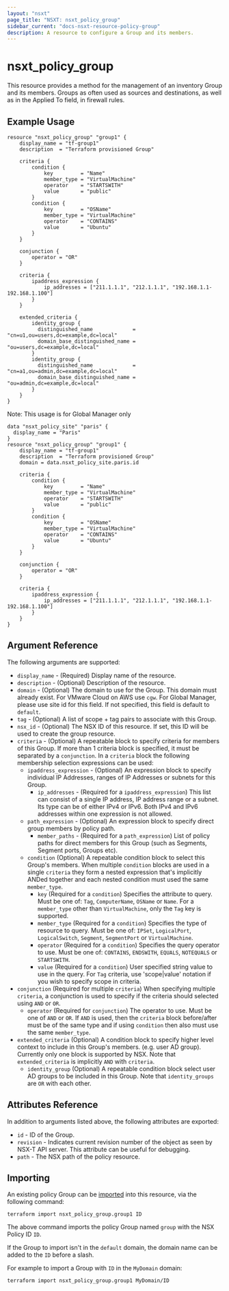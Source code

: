 ```yaml
---
layout: "nsxt"
page_title: "NSXT: nsxt_policy_group"
sidebar_current: "docs-nsxt-resource-policy-group"
description: A resource to configure a Group and its members.
---
```


# nsxt_policy_group

This resource provides a method for the management of an inventory Group and its members. Groups as often used as sources and destinations, as well as in the Applied To field, in firewall rules.

## Example Usage

```hcl
resource "nsxt_policy_group" "group1" {
    display_name = "tf-group1"
    description  = "Terraform provisioned Group"

    criteria {
        condition {
            key         = "Name"
            member_type = "VirtualMachine"
            operator    = "STARTSWITH"
            value       = "public"
        }
        condition {
            key         = "OSName"
            member_type = "VirtualMachine"
            operator    = "CONTAINS"
            value       = "Ubuntu"
        }
    }

    conjunction {
        operator = "OR"
    }

    criteria {
        ipaddress_expression {
            ip_addresses = ["211.1.1.1", "212.1.1.1", "192.168.1.1-192.168.1.100"]
        }
    }

    extended_criteria {
        identity_group {
          distinguished_name             = "cn=u1,ou=users,dc=example,dc=local"
          domain_base_distinguished_name = "ou=users,dc=example,dc=local"
        }
        identity_group {
          distinguished_name             = "cn=a1,ou=admin,dc=example,dc=local"
          domain_base_distinguished_name = "ou=admin,dc=example,dc=local"
        }
    }
}
```

Note: This usage is for Global Manager only
```hcl
data "nsxt_policy_site" "paris" {
  display_name = "Paris"
}
resource "nsxt_policy_group" "group1" {
    display_name = "tf-group1"
    description  = "Terraform provisioned Group"
    domain = data.nsxt_policy_site.paris.id

    criteria {
        condition {
            key         = "Name"
            member_type = "VirtualMachine"
            operator    = "STARTSWITH"
            value       = "public"
        }
        condition {
            key         = "OSName"
            member_type = "VirtualMachine"
            operator    = "CONTAINS"
            value       = "Ubuntu"
        }
    }

    conjunction {
        operator = "OR"
    }

    criteria {
        ipaddress_expression {
            ip_addresses = ["211.1.1.1", "212.1.1.1", "192.168.1.1-192.168.1.100"]
        }
    }
}
```

## Argument Reference

The following arguments are supported:

* `display_name` - (Required) Display name of the resource.
* `description` - (Optional) Description of the resource.
* `domain` - (Optional) The domain to use for the Group. This domain must already exist. For VMware Cloud on AWS use `cgw`. For Global Manager, please use site id for this field. If not specified, this field is default to `default`. 
* `tag` - (Optional) A list of scope + tag pairs to associate with this Group.
* `nsx_id` - (Optional) The NSX ID of this resource. If set, this ID will be used to create the group resource.
* `criteria` - (Optional) A repeatable block to specify criteria for members of this Group. If more than 1 criteria block is specified, it must be separated by a `conjunction`. In a `criteria` block the following membership selection expressions can be used:
  * `ipaddress_expression` - (Optional) An expression block to specify individual IP Addresses, ranges of IP Addresses or subnets for this Group.
    * `ip_addresses` - (Required for a `ipaddress_expression`) This list can consist of a single IP address, IP address range or a subnet. Its type can be of either IPv4 or IPv6. Both IPv4 and IPv6 addresses within one expression is not allowed.
  * `path_expression` - (Optional) An expression block to specify direct group members by policy path.
    * `member_paths` - (Required for a `path_expression`) List of policy paths for direct members for this Group (such as Segments, Segment ports, Groups etc).
  * `condition` (Optional) A repeatable condition block to select this Group's members. When multiple `condition` blocks are used in a single `criteria` they form a nested expression that's implicitly ANDed together and each nested condition must used the same `member_type`.
    * `key` (Required for a `condition`) Specifies the attribute to query. Must be one of: `Tag`, `ComputerName`, `OSName` or `Name`. For a `member_type` other than `VirtualMachine`, only the `Tag` key is supported.
    * `member_type` (Required for a `condition`) Specifies the type of resource to query. Must be one of: `IPSet`, `LogicalPort`, `LogicalSwitch`, `Segment`, `SegmentPort` or `VirtualMachine`.
    * `operator` (Required for a `condition`) Specifies the query operator to use. Must be one of: `CONTAINS`, `ENDSWITH`, `EQUALS`, `NOTEQUALS` or `STARTSWITH`.
    * `value` (Required for a `condition`) User specified string value to use in the query. For `Tag` criteria, use 'scope|value' notation if you wish to specify scope in criteria.
* `conjunction` (Required for multiple `criteria`) When specifying multiple `criteria`, a conjunction is used to specify if the criteria should selected using `AND` or `OR`.
  * `operator` (Required for `conjunction`) The operator to use. Must be one of `AND` or `OR`. If `AND` is used, then the `criteria` block before/after must be of the same type and if using `condition` then also must use the same `member_type`.
* `extended_criteria` (Optional) A condition block to specify higher level context to include in this Group's members. (e.g. user AD group). Currently only one block is supported by NSX. Note that `extended_criteria` is implicitly `AND` with `criteria`.
  * `identity_group` (Optional) A repeatable condition block select user AD groups to be included in this Group. Note that `identity_groups` are `OR` with each other.


## Attributes Reference

In addition to arguments listed above, the following attributes are exported:

* `id` - ID of the Group.
* `revision` - Indicates current revision number of the object as seen by NSX-T API server. This attribute can be useful for debugging.
* `path` - The NSX path of the policy resource.

## Importing

An existing policy Group can be [imported][docs-import] into this resource, via the following command:

[docs-import]: /docs/import/index.html

```
terraform import nsxt_policy_group.group1 ID
```

The above command imports the policy Group named `group` with the NSX Policy ID `ID`.

If the Group to import isn't in the `default` domain, the domain name can be added to the `ID` before a slash.

For example to import a Group with `ID` in the `MyDomain` domain:

```
terraform import nsxt_policy_group.group1 MyDomain/ID
```
